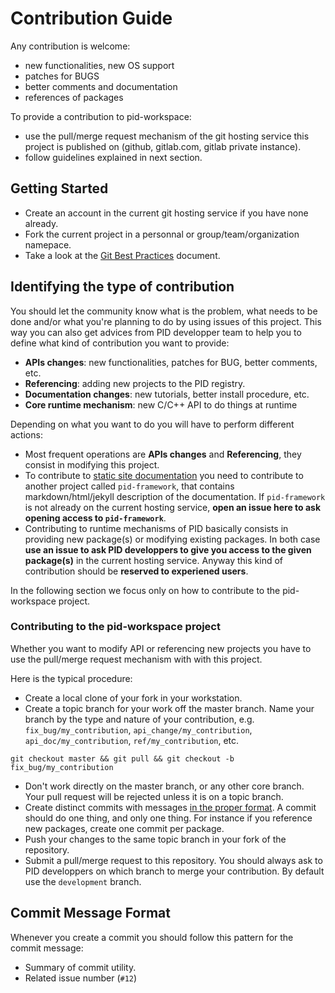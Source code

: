 # Contribution Guide

Any contribution is welcome:

- new functionalities, new OS support
- patches for BUGS
- better comments and documentation
- references of packages

To provide a contribution to pid-workspace:

+ use the pull/merge request mechanism of the git hosting service this project is published on (github, gitlab.com, gitlab private instance).
+ follow guidelines explained in next section.

## Getting Started

+ Create an account in the current git hosting service if you have none already.
+ Fork the current project in a personnal or group/team/organization namepace.
+ Take a look at the [Git Best Practices](http://sethrobertson.github.com/GitBestPractices/) document.


## Identifying the type of contribution

You should let the community know what is the problem, what needs to be done and/or what you're planning to do by using issues of this project. This way you can also get advices from PID developper team to help you to define what kind of contribution you want to provide:

+ **APIs changes**: new functionalities, patches for BUG, better comments, etc.
+ **Referencing**: adding new projects to the PID registry.
+ **Documentation changes**: new tutorials, better install procedure, etc.
+ **Core runtime mechanism**: new C/C++ API to do things at runtime

Depending on what you want to do you will have to perform different actions:

+ Most frequent operations are **APIs changes** and  **Referencing**, they consist in modifying this project.
+ To contribute to [static site documentation](http://pid.lirmm.net/pid-framework/index.html) you need to contribute to another project called `pid-framework`, that contains markdown/html/jekyll description of the documentation. If `pid-framework` is not already on the current hosting service, **open an issue here to ask opening access to `pid-framework`**.
+ Contributing to runtime mechanisms of PID basically consists in providing new package(s) or modifying existing packages. In both case **use an issue to ask PID developpers to give you access to the given package(s)** in the current hosting service. Anyway this kind of contribution should be **reserved to experiened users**.

In the following section we focus only on how to contribute to the pid-workspace project.

### Contributing to the pid-workspace project

Whether you want to modify API or referencing new projects you have to use the pull/merge request mechanism with with this project.

Here is the typical procedure:

+ Create a local clone of your fork in your workstation.
+ Create a topic branch for your work off the master branch. Name your branch by the type and nature of your contribution, e.g.  `fix_bug/my_contribution`, `api_change/my_contribution`, `api_doc/my_contribution`, `ref/my_contribution`, etc.

```
git checkout master && git pull && git checkout -b fix_bug/my_contribution
```
+ Don't work directly on the master branch, or any other core branch. Your pull request will be rejected unless it is on a topic branch.
+ Create distinct commits with messages [in the proper format](#commit-message-format). A commit should do one thing, and only one thing. For instance if you reference new packages, create one commit per package.
+ Push your changes to the same topic branch in your fork of the repository.
+ Submit a pull/merge request to this repository. You should always ask to PID developpers on which branch to merge your contribution. By default use the `development` branch.

## Commit Message Format

Whenever you create a commit you should follow this pattern for the commit message:

+ Summary of commit utility.
+ Related issue number (`#12`)
